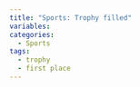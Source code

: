 ```yaml
---
title: "Sports: Trophy filled"
variables:
categories:
  - Sports
tags:
  - trophy
  - first place
---
```

